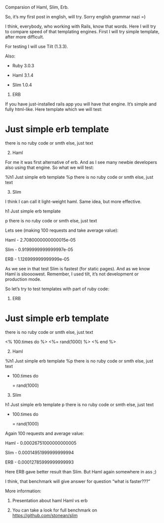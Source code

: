 Comparsion of Haml, Slim, Erb.

So, it’s my first post in english, will try. Sorry english grammar nazi =)

I think, everybody, who working with Rails, know that words. Here I will try to compare speed of that templating engines. First I will try simple template, after more difficult.

For testing I will use Tilt (1.3.3).

Also:

- Ruby 3.0.3

- Haml 3.1.4

- Slim 1.0.4

1. ERB

If you have just-installed rails app you will have that engine. It’s simple and fully html-like. Here template which we will test:

<h1> Just simple erb template</h1>

<p>there is no ruby code or smth else, just text</p>



2. Haml

For me it was first alternative of erb. And as I see many newbie developers also using that engine. So what we will test:

%h1 Just simple erb template
%p there is no ruby code or smth else, just text


3. Slim

I think I can call it light-weight haml. Same idea, but more effective. 

h1 Just simple erb template


p there is no ruby code or smth else, just text

Lets see (making 100 requests and take average value):

Haml - 2.7080000000000015e-05

Slim - 0.9199999999999997e-05

ERB - 1.126999999999999e-05

As we see in that test Slim is fastest (for static pages). And as we know Haml is sloooowest. Remember, I used tilt, it’s not development or production mode.

So let’s try to test templates with part of ruby code:

1. ERB 

<h1> Just simple erb template</h1>
<p>there is no ruby code or smth else, just text</p>
<% 100.times do %>
  <%= rand(1000) %>
<% end %>

2. Haml

%h1 Just simple erb template
%p there is no ruby code or smth else, just text


- 100.times do


   = rand(1000)

3. Slim

h1 Just simple erb template
p there is no ruby code or smth else, just text


- 100.times do


   = rand(1000)




Again 100 requests and average value:

Haml - 0.00026751000000000005

Slim - 0.00014951999999999994

ERB - 0.00012785999999999993

Here ERB gave better result than Slim. But Haml again somewhere in ass ;)

I think, that benchmark will give answer for question “what is faster???”

More information:

1. Presentation about haml Haml vs erb

2. You can take a look for full benchmark on https://github.com/stonean/slim

